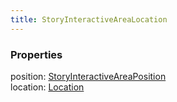 ```yaml
---
title: StoryInteractiveAreaLocation
---
```


### Properties

<div class="flex flex-col gap-3"><div><div class="flex gap-2"><div class="font-mono p" id="p_position" data-anchor><span class="font-bold">position</span><span class="opacity-50">:</span> <a href="/gh/types/storyinteractiveareaposition"  >StoryInteractiveAreaPosition</a></div></div></div><div><div class="flex gap-2"><div class="font-mono p" id="p_location" data-anchor><span class="font-bold">location</span><span class="opacity-50">:</span> <a href="/gh/types/location"  >Location</a></div></div></div></div>

